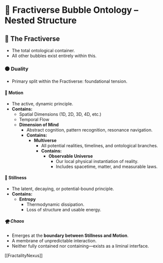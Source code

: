 # 🫧 Fractiverse Bubble Ontology – Nested Structure

## 🌌 The Fractiverse
- The total ontological container.
- All other bubbles exist entirely within this.

### ⚫ Duality
- Primary split within the Fractiverse: foundational tension.

#### 🔁 Motion
- The active, dynamic principle.
- **Contains:**
  - Spatial Dimensions (1D, 2D, 3D, 4D, etc.)
  - Temporal Flow
  - **Dimension of Mind**
    - Abstract cognition, pattern recognition, resonance navigation.
    - **Contains:**
      - **Multiverse**
        - All potential realities, timelines, and ontological branches.
        - **Contains:**
          - **Observable Universe**
            - Our local physical instantiation of reality.
            - Includes spacetime, matter, and measurable laws.

#### 🧊 Stillness
- The latent, decaying, or potential-bound principle.
- **Contains:**
  - **Entropy**
    - Thermodynamic dissipation.
    - Loss of structure and usable energy.

##### 🌪️ Chaos
- Emerges at the **boundary between Stillness and Motion**.
- A membrane of unpredictable interaction.
- Neither fully contained nor containing—exists as a liminal interface.


[[FractalityNexus]]
